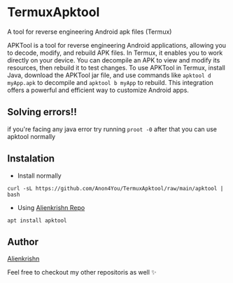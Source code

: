 # TermuxApktool
A tool for reverse engineering Android apk files (Termux)

APKTool is a tool for reverse engineering Android applications, allowing you to decode, modify, and rebuild APK files. In Termux, it enables you to work directly on your device. You can decompile an APK to view and modify its resources, then rebuild it to test changes. To use APKTool in Termux, install Java, download the APKTool jar file, and use commands like `apktool d myApp.apk` to decompile and `apktool b myApp` to rebuild. This integration offers a powerful and efficient way to customize Android apps.

## Solving errors!!
if you're facing any java error try running `proot -0` after that you can use apktool normally 

## Instalation 
* Install normally
```
curl -sL https://github.com/Anon4You/TermuxApktool/raw/main/apktool | bash
```
* Using [Alienkrishn Repo](https://github.com/Anon4You/alienkrishn) 
```
apt install apktool
```

## Author 
[Alienkrishn](https://t.me/alienkrishn) 

Feel free to checkout my other repositoris as well ✨
